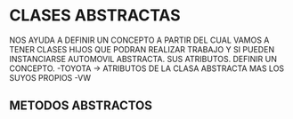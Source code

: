 # CLASES ABSTRACTAS
NOS AYUDA A DEFINIR UN CONCEPTO A PARTIR DEL CUAL VAMOS A TENER CLASES HIJOS QUE PODRAN REALIZAR TRABAJO Y SI PUEDEN INSTANCIARSE
AUTOMOVIL ABSTRACTA. SUS ATRIBUTOS. DEFINIR UN CONCEPTO.
  -TOYOTA -> ATRIBUTOS DE LA CLASA ABSTRACTA MAS LOS SUYOS PROPIOS
  -VW

## METODOS ABSTRACTOS
